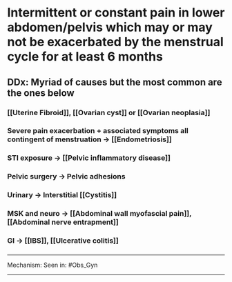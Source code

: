 # Intermittent or constant pain in lower abdomen/pelvis which may or may not be exacerbated by the menstrual cycle for at least 6 months
## DDx: Myriad of causes but the most common are the ones below
### [[Uterine Fibroid]], [[Ovarian cyst]] or [[Ovarian neoplasia]]
### Severe pain exacerbation + associated symptoms all contingent of menstruation -> [[Endometriosis]]
### STI exposure -> [[Pelvic inflammatory disease]]
### Pelvic surgery -> Pelvic adhesions
### Urinary -> Interstitial [[Cystitis]]
### MSK and neuro -> [[Abdominal wall myofascial pain]], [[Abdominal nerve entrapment]]
### GI -> [[IBS]], [[Ulcerative colitis]]
###

---
Mechanism:
Seen in: #Obs_Gyn 

---
